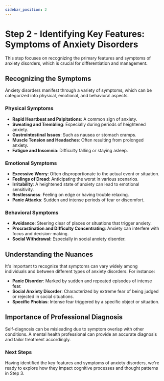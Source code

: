 ```yaml
---
sidebar_position: 2
---
```


# Step 2 - Identifying Key Features: Symptoms of Anxiety Disorders

This step focuses on recognizing the primary features and symptoms of anxiety disorders, which is crucial for differentiation and management.

## Recognizing the Symptoms

Anxiety disorders manifest through a variety of symptoms, which can be categorized into physical, emotional, and behavioral aspects.

### Physical Symptoms

- **Rapid Heartbeat and Palpitations**: A common sign of anxiety.
- **Sweating and Trembling**: Especially during periods of heightened anxiety.
- **Gastrointestinal Issues**: Such as nausea or stomach cramps.
- **Muscle Tension and Headaches**: Often resulting from prolonged anxiety.
- **Fatigue and Insomnia**: Difficulty falling or staying asleep.

### Emotional Symptoms

- **Excessive Worry**: Often disproportionate to the actual event or situation.
- **Feelings of Dread**: Anticipating the worst in various scenarios.
- **Irritability**: A heightened state of anxiety can lead to emotional sensitivity.
- **Restlessness**: Feeling on edge or having trouble relaxing.
- **Panic Attacks**: Sudden and intense periods of fear or discomfort.

### Behavioral Symptoms

- **Avoidance**: Steering clear of places or situations that trigger anxiety.
- **Procrastination and Difficulty Concentrating**: Anxiety can interfere with focus and decision-making.
- **Social Withdrawal**: Especially in social anxiety disorder.

## Understanding the Nuances

It's important to recognize that symptoms can vary widely among individuals and between different types of anxiety disorders. For instance:

- **Panic Disorder**: Marked by sudden and repeated episodes of intense fear.
- **Social Anxiety Disorder**: Characterized by extreme fear of being judged or rejected in social situations.
- **Specific Phobias**: Intense fear triggered by a specific object or situation.

## Importance of Professional Diagnosis

Self-diagnosis can be misleading due to symptom overlap with other conditions. A mental health professional can provide an accurate diagnosis and tailor treatment accordingly.

### Next Steps

Having identified the key features and symptoms of anxiety disorders, we're ready to explore how they impact cognitive processes and thought patterns in Step 3.
